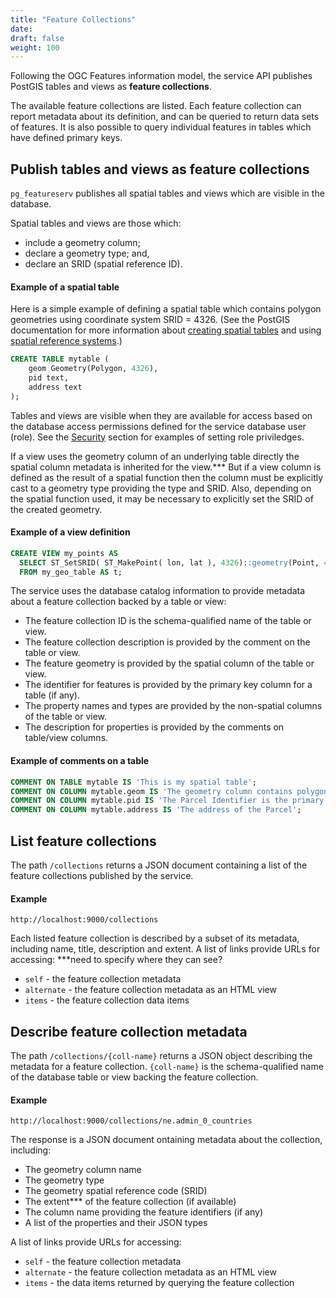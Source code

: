```yaml
---
title: "Feature Collections"
date:
draft: false
weight: 100
---
```


Following the OGC Features information model, the service API publishes
PostGIS tables and views as **feature collections**.

The available feature collections are listed.
Each feature collection can report metadata about its definition,
and can be queried to return data sets of features.
It is also possible to query individual features in tables which have
defined primary keys.

## Publish tables and views as feature collections

`pg_featureserv` publishes all spatial tables and views which are visible in the database.

Spatial tables and views are those which:

* include a geometry column;
* declare a geometry type; and,
* declare an SRID (spatial reference ID).

#### Example of a spatial table

Here is a simple example of defining a spatial table
which contains polygon geometries using coordinate system SRID = 4326.
(See the PostGIS documentation for more information about
[creating spatial tables](https://postgis.net/docs/manual-3.0/using_postgis_dbmanagement.html#Create_Spatial_Table)
and using [spatial reference systems](https://postgis.net/docs/manual-3.0/using_postgis_dbmanagement.html#spatial_ref_sys).)

```sql
CREATE TABLE mytable (
    geom Geometry(Polygon, 4326),
    pid text,
    address text
);
```

Tables and views are visible when they are available for access
based on the database access permissions defined for the service database user (role).
See the [Security](./security/) section for examples of setting role priviledges.

If a view uses the geometry column of an underlying table directly
the spatial column metadata is inherited for the view.***
But if a view column is defined as the result of a spatial function
then the column must be explicitly cast to a geometry type providing the type and SRID.
Also, depending on the spatial function used, it may be necessary to
explicitly set the SRID of the created geometry.

#### Example of a view definition
```sql
CREATE VIEW my_points AS
  SELECT ST_SetSRID( ST_MakePoint( lon, lat ), 4326)::geometry(Point, 4326)
  FROM my_geo_table AS t;
```

The service uses the database catalog information to provide metadata about a feature collection backed by a table or view:

* The feature collection ID is the schema-qualified name of the table or view.
* The feature collection description is provided by the comment on the table or view.
* The feature geometry is provided by the spatial column of the table or view.
* The identifier for features is provided by the primary key column for a table (if any).
* The property names and types are provided by the non-spatial columns of the table or view.
* The description for properties is provided by the comments on table/view columns.

#### Example of comments on a table
```sql
COMMENT ON TABLE mytable IS 'This is my spatial table';
COMMENT ON COLUMN mytable.geom IS 'The geometry column contains polygons in SRS 4326';
COMMENT ON COLUMN mytable.pid IS 'The Parcel Identifier is the primary key';
COMMENT ON COLUMN mytable.address IS 'The address of the Parcel';
```

## List feature collections

The path `/collections` returns a JSON document containing a list of the feature collections published by the service.

#### Example
```
http://localhost:9000/collections
```

Each listed feature collection is described by a subset of its metadata,
including name, title, description and extent.
A list of links provide URLs for accessing: ***need to specify where they can see?

* `self` - the feature collection metadata
* `alternate` - the feature collection metadata as an HTML view
* `items` - the feature collection data items


## Describe feature collection metadata

The path `/collections/{coll-name}` returns a JSON object describing
the metadata for a feature collection.
`{coll-name}` is the schema-qualified name of the database table or view
backing the feature collection.

#### Example
```
http://localhost:9000/collections/ne.admin_0_countries
```

The response is a JSON document ontaining metadata about the collection, including:

* The geometry column name
* The geometry type
* The geometry spatial reference code (SRID)
* The extent*** of the feature collection (if available)
* The column name providing the feature identifiers (if any)
* A list of the properties and their JSON types

A list of links provide URLs for accessing:

* `self` - the feature collection metadata
* `alternate` - the feature collection metadata as an HTML view
* `items` - the data items returned by querying the feature collection
